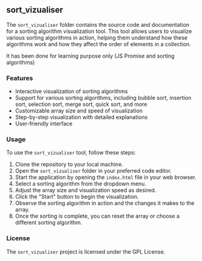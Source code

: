 
## sort_vizualiser

The `sort_vizualiser` folder contains the source code and documentation for a sorting algorithm visualization tool. This tool allows users to visualize various sorting algorithms in action, helping them understand how these algorithms work and how they affect the order of elements in a collection.

It has been done for learning purpose only (JS Promise and sorting algorithms)

### Features

- Interactive visualization of sorting algorithms
- Support for various sorting algorithms, including bubble sort, insertion sort, selection sort, merge sort, quick sort, and more
- Customizable array size and speed of visualization
- Step-by-step visualization with detailed explanations
- User-friendly interface

### Usage

To use the `sort_vizualiser` tool, follow these steps:

1. Clone the repository to your local machine.
2. Open the `sort_vizualiser` folder in your preferred code editor.
3. Start the application by opening the `index.html` file in your web browser.
4. Select a sorting algorithm from the dropdown menu.
5. Adjust the array size and visualization speed as desired.
6. Click the "Start" button to begin the visualization.
7. Observe the sorting algorithm in action and the changes it makes to the array.
8. Once the sorting is complete, you can reset the array or choose a different sorting algorithm.


### License
The `sort_vizualiser` project is licensed under the GPL License.
